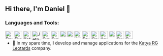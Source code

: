 ## Hi there, I'm Daniel 👋

### Languages and Tools:

<a><img alt="Dart" align="left" width="26px" src="https://github.com/Zalezny/Zalezny/assets/65240240/370bd571-0051-43c0-abc7-60db6e97410a"></a>
<a><img alt="Flutter" align="left" width="26px" src="https://github.com/Zalezny/Zalezny/assets/65240240/ae3f6dd6-b4b6-49ff-bade-b084370910ec"></a>
<a><img alt="Kotlin" align="left" width="26px" src="https://github.com/Zalezny/Zalezny/assets/65240240/f393b5ee-2346-4901-a926-6903019da1bb"></a>
<a><img alt="Jetpack Compose" align="left" width="30px" src="https://github.com/Zalezny/Zalezny/assets/65240240/6d13aaa7-fe68-47af-8f07-55c7ad1622dd"></a>
<a><img alt="Swift" align="left" width="26px" src="https://github.com/Zalezny/Zalezny/assets/65240240/13b87e3f-bef3-4b5b-b42e-073f953375b2"></a>
<a><img alt="SwiftUI" align="left" width="26px" src="https://github.com/Zalezny/Zalezny/assets/65240240/c2b927e7-ade2-452a-bf5c-f9953cdc8e69"></a>
<a><img alt="Firebase" align="left" width="20px" src="https://github.com/Zalezny/Zalezny/assets/65240240/67ba6984-f9c0-4592-86f2-07853127d22b"></a>
<a><img alt="Play Store" align="left" width="20px" src="https://github.com/Zalezny/Zalezny/assets/65240240/b7c49e36-74e2-499a-81c3-af1c6f602b98"></a>
<a><img alt="App Store" align="left" width="23px" src="https://github.com/Zalezny/Zalezny/assets/65240240/d8692b77-773c-48ff-8144-e19d9b9d87b1"></a>
<a><img alt="RealityKit" align="left" width="26px" src="https://github.com/Zalezny/Zalezny/assets/65240240/923b9d6c-c63f-46c1-9a11-203fe8a1f7b9"></a>
<a><img alt="ComposerPro" align="left" width="26px" src="https://github.com/Zalezny/Zalezny/assets/65240240/03df0121-e0d4-43a9-bb1c-d80febd595ba"></a>
<a><img alt="Android" align="left" width="26px" src="https://github.com/Zalezny/Zalezny/assets/65240240/50c0d32c-3125-4dd9-9320-ff3cfc40c180"></a>
<a><img alt="iOS" align="left" width="20px" src="https://github.com/Zalezny/Zalezny/assets/65240240/764cecda-4e92-4102-8b71-fc1f2aa4239f"></a>
<a><img alt="C++" align="left" width="26px" src="https://github.com/Zalezny/Zalezny/assets/65240240/74dab5ea-7fd9-40a3-ae76-410a165f65fb"></a>
<a><img alt="C" align="left" width="26px" src="https://github.com/Zalezny/Zalezny/assets/65240240/0393ad80-3922-4323-9e6b-5d02cd49eb8c"></a>
<br/>
- 🔭 In my spare time, I develop and manage applications for the <a href="https://github.com/Zalezny/outfit_flutter">Katya RG Leotards</a> company.


<!--
**Zalezny/Zalezny** is a ✨ _special_ ✨ repository because its `README.md` (this file) appears on your GitHub profile.

Here are some ideas to get you started:

- 🔭 I’m currently working on ...
- 🌱 I’m currently learning ...
- 👯 I’m looking to collaborate on ...
- 🤔 I’m looking for help with ...
- 💬 Ask me about ...

- 📫 How to reach me: ...
- 😄 Pronouns: ...
- ⚡ Fun fact: ...
-->
